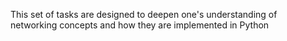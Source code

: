 This set of tasks are designed to deepen one's understanding of networking concepts and how they are implemented in Python
